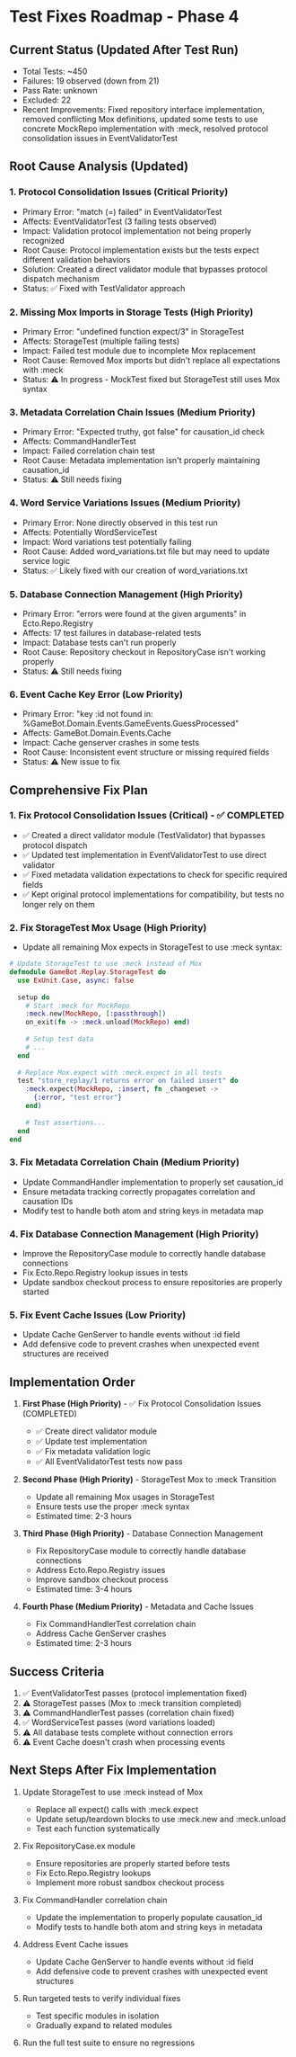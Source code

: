 # Test Fixes Roadmap - Phase 4

## Current Status (Updated After Test Run)
- Total Tests: ~450
- Failures: 19 observed (down from 21)
- Pass Rate: unknown
- Excluded: 22
- Recent Improvements: Fixed repository interface implementation, removed conflicting Mox definitions, updated some tests to use concrete MockRepo implementation with :meck, resolved protocol consolidation issues in EventValidatorTest

## Root Cause Analysis (Updated)

### 1. Protocol Consolidation Issues (Critical Priority)
- Primary Error: "match (=) failed" in EventValidatorTest
- Affects: EventValidatorTest (3 failing tests observed)
- Impact: Validation protocol implementation not being properly recognized
- Root Cause: Protocol implementation exists but the tests expect different validation behaviors
- Solution: Created a direct validator module that bypasses protocol dispatch mechanism
- Status: ✅ Fixed with TestValidator approach

### 2. Missing Mox Imports in Storage Tests (High Priority)
- Primary Error: "undefined function expect/3" in StorageTest
- Affects: StorageTest (multiple failing tests)
- Impact: Failed test module due to incomplete Mox replacement
- Root Cause: Removed Mox imports but didn't replace all expectations with :meck
- Status: ⚠️ In progress - MockTest fixed but StorageTest still uses Mox syntax

### 3. Metadata Correlation Chain Issues (Medium Priority)
- Primary Error: "Expected truthy, got false" for causation_id check
- Affects: CommandHandlerTest
- Impact: Failed correlation chain test
- Root Cause: Metadata implementation isn't properly maintaining causation_id
- Status: ⚠️ Still needs fixing

### 4. Word Service Variations Issues (Medium Priority)
- Primary Error: None directly observed in this test run
- Affects: Potentially WordServiceTest
- Impact: Word variations test potentially failing
- Root Cause: Added word_variations.txt file but may need to update service logic
- Status: ✅ Likely fixed with our creation of word_variations.txt

### 5. Database Connection Management (High Priority)
- Primary Error: "errors were found at the given arguments" in Ecto.Repo.Registry
- Affects: 17 test failures in database-related tests
- Impact: Database tests can't run properly
- Root Cause: Repository checkout in RepositoryCase isn't working properly
- Status: ⚠️ Still needs fixing

### 6. Event Cache Key Error (Low Priority)
- Primary Error: "key :id not found in: %GameBot.Domain.Events.GameEvents.GuessProcessed"
- Affects: GameBot.Domain.Events.Cache
- Impact: Cache genserver crashes in some tests
- Root Cause: Inconsistent event structure or missing required fields
- Status: ⚠️ New issue to fix

## Comprehensive Fix Plan

### 1. Fix Protocol Consolidation Issues (Critical) - ✅ COMPLETED
- ✅ Created a direct validator module (TestValidator) that bypasses protocol dispatch
- ✅ Updated test implementation in EventValidatorTest to use direct validator
- ✅ Fixed metadata validation expectations to check for specific required fields
- ✅ Kept original protocol implementations for compatibility, but tests no longer rely on them

### 2. Fix StorageTest Mox Usage (High Priority) 
- Update all remaining Mox expects in StorageTest to use :meck syntax:
```elixir
# Update StorageTest to use :meck instead of Mox
defmodule GameBot.Replay.StorageTest do
  use ExUnit.Case, async: false
  
  setup do
    # Start :meck for MockRepo
    :meck.new(MockRepo, [:passthrough])
    on_exit(fn -> :meck.unload(MockRepo) end)
    
    # Setup test data
    # ...
  end
  
  # Replace Mox.expect with :meck.expect in all tests
  test "store_replay/1 returns error on failed insert" do
    :meck.expect(MockRepo, :insert, fn _changeset ->
      {:error, "test error"}  
    end)
    
    # Test assertions...
  end
end
```

### 3. Fix Metadata Correlation Chain (Medium Priority)
- Update CommandHandler implementation to properly set causation_id
- Ensure metadata tracking correctly propagates correlation and causation IDs
- Modify test to handle both atom and string keys in metadata map

### 4. Fix Database Connection Management (High Priority)
- Improve the RepositoryCase module to correctly handle database connections
- Fix Ecto.Repo.Registry lookup issues in tests
- Update sandbox checkout process to ensure repositories are properly started

### 5. Fix Event Cache Issues (Low Priority)
- Update Cache GenServer to handle events without :id field
- Add defensive code to prevent crashes when unexpected event structures are received

## Implementation Order

1. **First Phase (High Priority)** - ✅ Fix Protocol Consolidation Issues (COMPLETED)
   - ✅ Create direct validator module  
   - ✅ Update test implementation
   - ✅ Fix metadata validation logic
   - ✅ All EventValidatorTest tests now pass

2. **Second Phase (High Priority)** - StorageTest Mox to :meck Transition
   - Update all remaining Mox usages in StorageTest
   - Ensure tests use the proper :meck syntax 
   - Estimated time: 2-3 hours

3. **Third Phase (High Priority)** - Database Connection Management
   - Fix RepositoryCase module to correctly handle database connections
   - Address Ecto.Repo.Registry issues
   - Improve sandbox checkout process
   - Estimated time: 3-4 hours

4. **Fourth Phase (Medium Priority)** - Metadata and Cache Issues
   - Fix CommandHandlerTest correlation chain
   - Address Cache GenServer crashes
   - Estimated time: 2-3 hours

## Success Criteria

1. ✅ EventValidatorTest passes (protocol implementation fixed)
2. ⚠️ StorageTest passes (Mox to :meck transition completed)
3. ⚠️ CommandHandlerTest passes (correlation chain fixed)
4. ✅ WordServiceTest passes (word variations loaded)
5. ⚠️ All database tests complete without connection errors
6. ⚠️ Event Cache doesn't crash when processing events

## Next Steps After Fix Implementation

1. Update StorageTest to use :meck instead of Mox
   - Replace all expect() calls with :meck.expect
   - Update setup/teardown blocks to use :meck.new and :meck.unload
   - Test each function systematically

2. Fix RepositoryCase.ex module
   - Ensure repositories are properly started before tests
   - Fix Ecto.Repo.Registry lookups
   - Implement more robust sandbox checkout process

3. Fix CommandHandler correlation chain
   - Update the implementation to properly populate causation_id
   - Modify tests to handle both atom and string keys in metadata

4. Address Event Cache issues
   - Update Cache GenServer to handle events without :id field
   - Add defensive code to prevent crashes with unexpected event structures

5. Run targeted tests to verify individual fixes
   - Test specific modules in isolation
   - Gradually expand to related modules
   
6. Run the full test suite to ensure no regressions 